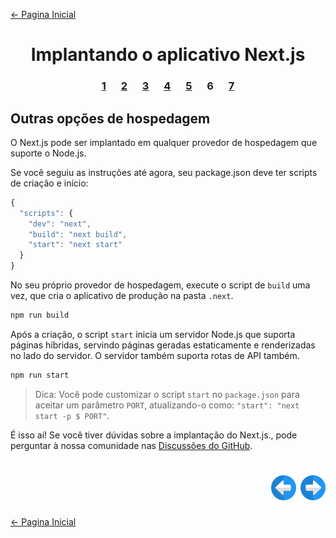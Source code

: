 [← Pagina Inicial](../../../README.md#basico)

<h1 align="center">Implantando o aplicativo Next.js</h1>

<h3 align="center">
<a href="./1.md" style="margin:0 10px;">1</a>
<a href="./2.md" style="margin:0 10px;">2</a>
<a href="./3.md" style="margin:0 10px;">3</a>
<a href="./4.md" style="margin:0 10px;">4</a>
<a href="./5.md" style="margin:0 10px;">5</a>
<spam style="margin:0 10px;">6</spam>
<a href="./7.md" style="margin:0 10px;">7</a>
</h3>

## Outras opções de hospedagem

O Next.js pode ser implantado em qualquer provedor de hospedagem que suporte o Node.js.

Se você seguiu as instruções até agora, seu package.json deve ter scripts de criação e início:

```javascript
{
  "scripts": {
    "dev": "next",
    "build": "next build",
    "start": "next start"
  }
}
```

No seu próprio provedor de hospedagem, execute o script de `build` uma vez, que cria o aplicativo de produção na pasta `.next`.

```bash
npm run build
```

Após a criação, o script `start` inicia um servidor Node.js que suporta páginas híbridas, servindo páginas geradas estaticamente e renderizadas no lado do servidor. O servidor também suporta rotas de API também.

```bash
npm run start
```

>Dica: Você pode customizar o script `start` no `package.json` para aceitar um parâmetro `PORT`, atualizando-o como: `"start": "next start -p $ PORT"`.

É isso aí! Se você tiver dúvidas sobre a implantação do Next.js., pode perguntar à nossa comunidade nas [Discussões do GitHub](https://github.com/zeit/next.js/discussions).

<h1 align="right">
<a href="./5.md"><img src="../../../images/previous-arrow.svg" alt="next-arrow" width="40px"></a>
<a href="./7.md"><img src="../../../images/next-arrow.svg" alt="next-arrow" width="40px"></a>
</h1>

[← Pagina Inicial](../../../README.md#basico)